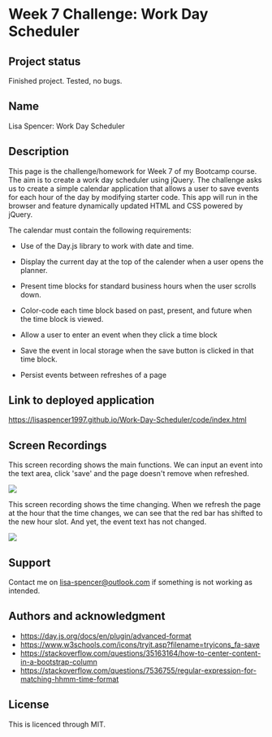 # Week 7 Challenge: Work Day Scheduler

## Project status
Finished project. Tested, no bugs. 

## Name
Lisa Spencer: Work Day Scheduler

## Description
This page is the challenge/homework for Week 7 of my Bootcamp course. The aim is to create a work day scheduler using jQuery. The challenge asks us to create a simple calendar application that allows a user to save events for each hour of the day by modifying starter code. This app will run in the browser and feature dynamically updated HTML and CSS powered by jQuery.


The calendar must contain the following requirements:

* Use of the Day.js library to work with date and time. 

* Display the current day at the top of the calender when a user opens the planner.
 
* Present time blocks for standard business hours when the user scrolls down.
 
* Color-code each time block based on past, present, and future when the time block is viewed.
 
* Allow a user to enter an event when they click a time block

* Save the event in local storage when the save button is clicked in that time block.

* Persist events between refreshes of a page

## Link to deployed application
https://lisaspencer1997.github.io/Work-Day-Scheduler/code/index.html

## Screen Recordings
This screen recording shows the main functions. We can input an event into the text area, click 'save' and the page doesn't remove when refreshed. 

![](ScreenRecording1.gif)

This screen recording shows the time changing. When we refresh the page at the hour that the time changes, we can see that the red bar has shifted to the new hour slot. And yet, the event text has not changed. 

![](ScreenRecording2.gif)

## Support
Contact me on lisa-spencer@outlook.com if something is not working as intended.

## Authors and acknowledgment
* https://day.js.org/docs/en/plugin/advanced-format
* https://www.w3schools.com/icons/tryit.asp?filename=tryicons_fa-save
* https://stackoverflow.com/questions/35163164/how-to-center-content-in-a-bootstrap-column
* https://stackoverflow.com/questions/7536755/regular-expression-for-matching-hhmm-time-format



## License
This is licenced through MIT. 
